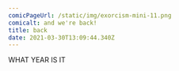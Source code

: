 ```yaml
---
comicPageUrl: /static/img/exorcism-mini-11.png
comicalt: and we're back!
title: back
date: 2021-03-30T13:09:44.340Z
---
```

WHAT YEAR IS IT